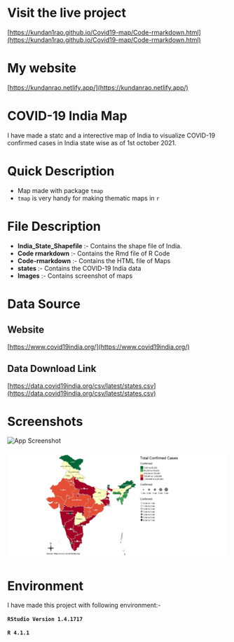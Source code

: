 
# Visit the live project
[https://kundan1rao.github.io/Covid19-map/Code-rmarkdown.html](https://kundan1rao.github.io/Covid19-map/Code-rmarkdown.html)

# My website
[https://kundanrao.netlify.app/](https://kundanrao.netlify.app/)

# COVID-19 India Map

I have made a statc and a interective map of India to visualize COVID-19 confirmed cases in India state wise as of 1st october 2021.


# Quick Description

- Map made with package `tmap`
- `tmap` is very handy for making thematic maps in `r`


# File Description
* **India_State_Shapefile** :- Contains the shape file of India.
* **Code rmarkdown** :- Contains the Rmd file of R Code
* **Code-rmarkdown** :- Contains the HTML file of Maps
* **states** :- Contains the COVID-19 India data
* **Images** :- Contains screenshot of maps

# Data Source
## Website
[https://www.covid19india.org/](https://www.covid19india.org/)

## Data Download Link
[https://data.covid19india.org/csv/latest/states.csv](https://data.covid19india.org/csv/latest/states.csv)



# Screenshots

![App Screenshot](Images/Rplot0111.png)

![App Screenshot](Images/Rplot1111.png)


# Environment
I have made this project with following environment:-

**`RStudio Version 1.4.1717`**

**`R 4.1.1`**

